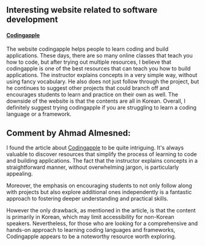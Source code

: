 ## Interesting website related to software development

#### [Codingapple](https://codingapple.com/)

The website codingapple helps people to learn coding and build applications. These days, there are so many online classes that teach you how to code, but after trying out multiple resources, I believe that codingapple is one of the best resources that can teach you how to build applications. The instructor explains concepts in a very simple way, without using fancy vocabulary. He also does not just follow through the project, but he continues to suggest other projects that could branch off and encourages students to learn and practice on their own as well. The downside of the website is that the contents are all in Korean. Overall, I definitely suggest trying codingapple if you are struggling to learn a coding language or a framework.


## Comment by Ahmad Almesned:

I found the article about [Codingapple](https://codingapple.com/) to be quite intriguing. It's always valuable to discover resources that simplify the process of learning to code and building applications. The fact that the instructor explains concepts in a straightforward manner, without overwhelming jargon, is particularly appealing. 

Moreover, the emphasis on encouraging students to not only follow along with projects but also explore additional ones independently is a fantastic approach to fostering deeper understanding and practical skills. 

However the only drawback, as mentioned in the article, is that the content is primarily in Korean, which may limit accessibility for non-Korean speakers. Nevertheless, for those who are looking for a comprehensive and hands-on approach to learning coding languages and frameworks, Codingapple appears to be a noteworthy resource worth exploring.
